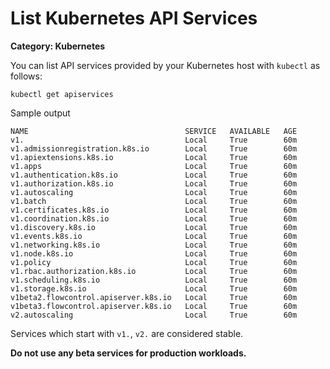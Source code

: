 # List Kubernetes API Services

__Category: Kubernetes__

You can list API services provided by your Kubernetes host with `kubectl` as follows:

```shell
kubectl get apiservices
```

Sample output

```shell
NAME                                   SERVICE   AVAILABLE   AGE
v1.                                    Local     True        60m
v1.admissionregistration.k8s.io        Local     True        60m
v1.apiextensions.k8s.io                Local     True        60m
v1.apps                                Local     True        60m
v1.authentication.k8s.io               Local     True        60m
v1.authorization.k8s.io                Local     True        60m
v1.autoscaling                         Local     True        60m
v1.batch                               Local     True        60m
v1.certificates.k8s.io                 Local     True        60m
v1.coordination.k8s.io                 Local     True        60m
v1.discovery.k8s.io                    Local     True        60m
v1.events.k8s.io                       Local     True        60m
v1.networking.k8s.io                   Local     True        60m
v1.node.k8s.io                         Local     True        60m
v1.policy                              Local     True        60m
v1.rbac.authorization.k8s.io           Local     True        60m
v1.scheduling.k8s.io                   Local     True        60m
v1.storage.k8s.io                      Local     True        60m
v1beta2.flowcontrol.apiserver.k8s.io   Local     True        60m
v1beta3.flowcontrol.apiserver.k8s.io   Local     True        60m
v2.autoscaling                         Local     True        60m
```

Services which start with `v1.`, `v2.` are considered stable. 

__Do not use any beta services for production workloads.__
